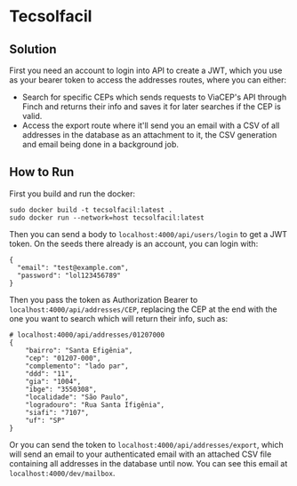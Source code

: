 # Tecsolfacil

## Solution

First you need an account to login into API to create a JWT, which you use as your bearer token to access the addresses routes, where you can either:

  * Search for specific CEPs which sends requests to ViaCEP's API through Finch and returns their info and saves it for later searches if the CEP is valid.
  * Access the export route where it'll send you an email with a CSV of all addresses in the database as an attachment to it, the CSV generation and email being done in a background job.

## How to Run

First you build and run the docker:

  ```
  sudo docker build -t tecsolfacil:latest .
  sudo docker run --network=host tecsolfacil:latest
  ```

Then you can send a body to `localhost:4000/api/users/login` to get a JWT token. On the seeds there already is an account, you can login with:

  ```
  {
    "email": "test@example.com",
    "password": "lol123456789"
  }
  ```
  
Then you pass the token as Authorization Bearer to `localhost:4000/api/addresses/CEP`, replacing the CEP at the end with the one you want to search which will return their info, such as:

  ```
  # localhost:4000/api/addresses/01207000
  {
      "bairro": "Santa Efigênia",
      "cep": "01207-000",
      "complemento": "lado par",
      "ddd": "11",
      "gia": "1004",
      "ibge": "3550308",
      "localidade": "São Paulo",
      "logradouro": "Rua Santa Ifigênia",
      "siafi": "7107",
      "uf": "SP"
  }
  ```
  
Or you can send the token to `localhost:4000/api/addresses/export`, which will send an email to your authenticated email with an attached CSV file containing all addresses in the database until now. You can see this email at `localhost:4000/dev/mailbox`.
